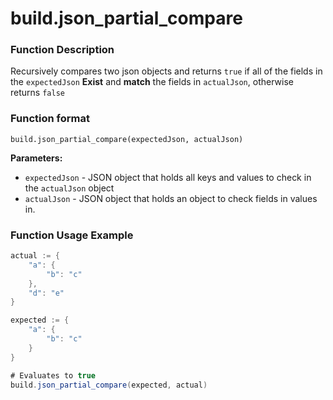 # build.json\_partial\_compare

### Function Description

Recursively compares two json objects and returns `true` if all of the fields in the `expectedJson` **Exist** and **match** the fields in `actualJson`, otherwise returns `false`

### Function format

`build.json_partial_compare(expectedJson, actualJson)`

**Parameters:**

* `expectedJson` - JSON object that holds all keys and values to check in the `actualJson` object
* `actualJson` - JSON object that holds an object to check fields in values in.

### Function Usage Example

```scala
actual := {
    "a": {
        "b": "c"
    },
    "d": "e"
}

expected := {
    "a": {
        "b": "c"
    }
}

# Evaluates to true
build.json_partial_compare(expected, actual)
```

